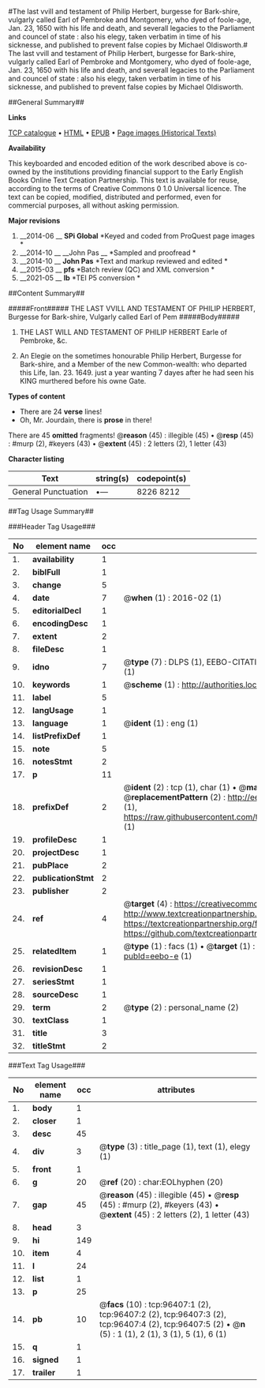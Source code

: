 #The last vvill and testament of Philip Herbert, burgesse for Bark-shire, vulgarly called Earl of Pembroke and Montgomery, who dyed of foole-age, Jan. 23, 1650 with his life and death, and severall legacies to the Parliament and councel of state : also his elegy, taken verbatim in time of his sicknesse, and published to prevent false copies by Michael Oldisworth.#
The last vvill and testament of Philip Herbert, burgesse for Bark-shire, vulgarly called Earl of Pembroke and Montgomery, who dyed of foole-age, Jan. 23, 1650 with his life and death, and severall legacies to the Parliament and councel of state : also his elegy, taken verbatim in time of his sicknesse, and published to prevent false copies by Michael Oldisworth.

##General Summary##

**Links**

[TCP catalogue](http://www.ota.ox.ac.uk/tcp/)  • 
[HTML](http://tei.it.ox.ac.uk/tcp/Texts-HTML/free/A53/A53310.html)  • 
[EPUB](http://tei.it.ox.ac.uk/tcp/Texts-EPUB/free/A53/A53310.epub) • 
[Page images (Historical Texts)](https://historicaltexts.jisc.ac.uk/eebo-12996440e)

**Availability**

This keyboarded and encoded edition of the work described above is co-owned by the
    institutions providing financial support to the Early English Books Online Text Creation
    Partnership. This text is available for reuse, according to the terms of  Creative Commons 0 1.0 Universal
    licence. The text can be copied, modified, distributed and performed, even for commercial
    purposes, all without asking permission.

**Major revisions**

1. __2014-06 __ __SPi Global__ *Keyed and coded from ProQuest page images *
1. __2014-10 __ __John Pas __ *Sampled and proofread *
1. __2014-10 __ __John Pas__ *Text and markup reviewed and edited *
1. __2015-03 __ __pfs__ *Batch review (QC) and XML conversion *
1. __2021-05 __ __lb__ *TEI P5 conversion *

##Content Summary##

#####Front#####
THE LAST VVILL AND TESTAMENT OF PHILIP HERBERT, Burgesse for Bark-shire, Vulgarly called Earl of Pem
#####Body#####

1. THE LAST WILL AND TESTAMENT OF PHILIP HERBERT Earle of Pembroke, &c.

1. An Elegie on the sometimes honourable Philip Herbert, Burgesse for Bark-shire, and a Member of the new Common-wealth: who departed this Life, Ian. 23. 1649. just a year wanting 7 dayes after he had seen his KING murthered before his owne Gate.

**Types of content**

  * There are 24 **verse** lines!
  * Oh, Mr. Jourdain, there is **prose** in there!

There are 45 **omitted** fragments! 
 @__reason__ (45) : illegible (45)  •  @__resp__ (45) : #murp (2), #keyers (43)  •  @__extent__ (45) : 2 letters (2), 1 letter (43)

**Character listing**


|Text|string(s)|codepoint(s)|
|---|---|---|
|General Punctuation|•—|8226 8212|

##Tag Usage Summary##

###Header Tag Usage###

|No|element name|occ|attributes|
|---|---|---|---|
|1.|__availability__|1||
|2.|__biblFull__|1||
|3.|__change__|5||
|4.|__date__|7| @__when__ (1) : 2016-02 (1)|
|5.|__editorialDecl__|1||
|6.|__encodingDesc__|1||
|7.|__extent__|2||
|8.|__fileDesc__|1||
|9.|__idno__|7| @__type__ (7) : DLPS (1), EEBO-CITATION (1), VID (1), EEBO-PROQUEST (1), STC (2), OCLC (1)|
|10.|__keywords__|1| @__scheme__ (1) : http://authorities.loc.gov/ (1)|
|11.|__label__|5||
|12.|__langUsage__|1||
|13.|__language__|1| @__ident__ (1) : eng (1)|
|14.|__listPrefixDef__|1||
|15.|__note__|5||
|16.|__notesStmt__|2||
|17.|__p__|11||
|18.|__prefixDef__|2| @__ident__ (2) : tcp (1), char (1)  •  @__matchPattern__ (2) : ([0-9\-]+):([0-9IVX]+) (1), (.+) (1)  •  @__replacementPattern__ (2) : http://eebo.chadwyck.com/downloadtiff?vid=$1&page=$2 (1), https://raw.githubusercontent.com/textcreationpartnership/Texts/master/tcpchars.xml#$1 (1)|
|19.|__profileDesc__|1||
|20.|__projectDesc__|1||
|21.|__pubPlace__|2||
|22.|__publicationStmt__|2||
|23.|__publisher__|2||
|24.|__ref__|4| @__target__ (4) : https://creativecommons.org/publicdomain/zero/1.0/ (1), http://www.textcreationpartnership.org/docs/. (1), https://textcreationpartnership.org/faq/#faq05 (1), https://github.com/textcreationpartnership (1)|
|25.|__relatedItem__|1| @__type__ (1) : facs (1)  •  @__target__ (1) : https://data.historicaltexts.jisc.ac.uk/view?pubId=eebo-e (1)|
|26.|__revisionDesc__|1||
|27.|__seriesStmt__|1||
|28.|__sourceDesc__|1||
|29.|__term__|2| @__type__ (2) : personal_name (2)|
|30.|__textClass__|1||
|31.|__title__|3||
|32.|__titleStmt__|2||


###Text Tag Usage###

|No|element name|occ|attributes|
|---|---|---|---|
|1.|__body__|1||
|2.|__closer__|1||
|3.|__desc__|45||
|4.|__div__|3| @__type__ (3) : title_page (1), text (1), elegy (1)|
|5.|__front__|1||
|6.|__g__|20| @__ref__ (20) : char:EOLhyphen (20)|
|7.|__gap__|45| @__reason__ (45) : illegible (45)  •  @__resp__ (45) : #murp (2), #keyers (43)  •  @__extent__ (45) : 2 letters (2), 1 letter (43)|
|8.|__head__|3||
|9.|__hi__|149||
|10.|__item__|4||
|11.|__l__|24||
|12.|__list__|1||
|13.|__p__|25||
|14.|__pb__|10| @__facs__ (10) : tcp:96407:1 (2), tcp:96407:2 (2), tcp:96407:3 (2), tcp:96407:4 (2), tcp:96407:5 (2)  •  @__n__ (5) : 1 (1), 2 (1), 3 (1), 5 (1), 6 (1)|
|15.|__q__|1||
|16.|__signed__|1||
|17.|__trailer__|1||
